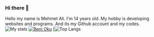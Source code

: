 ### Hi there 👋

Hello my name is Mehmet Ali. I'm 14 years old. My hobby is developing websites and programs. And its my Github account and my codes.
![My stats](https://github-readme-stats.vercel.app/api?username=Mehmetali345&show_icons=true&theme=merko) [![Beni Oku](https://github-readme-stats.vercel.app/api/pin/?username=Mehmetali345&repo=dcutilities)](https://github.com/Mehmetali345/dcutilities)
[![Top Langs](https://github-readme-stats.vercel.app/api/top-langs/?username=Mehmetali345&exclude_repo=dcutilities)
